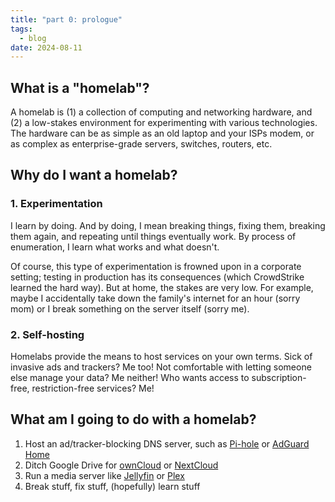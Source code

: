 ```yaml
---
title: "part 0: prologue"
tags:
  - blog
date: 2024-08-11
---
```

## What is a "homelab"? 
A homelab is (1) a collection of computing and networking hardware, and (2) a low-stakes environment for experimenting with various technologies. The hardware can be as simple as an old laptop and your ISPs modem, or as complex as enterprise-grade servers, switches, routers, etc. 
## Why do I want a homelab?
### 1. Experimentation
I learn by doing. And by doing, I mean breaking things, fixing them, breaking them again, and repeating until things eventually work. By process of enumeration, I learn what works and what doesn't. 

Of course, this type of experimentation is frowned upon in a corporate setting; testing in production has its consequences (which CrowdStrike learned the hard way). But at home, the stakes are very low. For example, maybe I accidentally take down the family's internet for an hour (sorry mom) or I break something on the server itself (sorry me). 
### 2. Self-hosting
Homelabs provide the means to host services on your own terms. Sick of invasive ads and trackers? Me too! Not comfortable with letting someone else manage your data? Me neither! Who wants access to subscription-free, restriction-free services? Me!
## What am I going to do with a homelab?
1. Host an ad/tracker-blocking DNS server, such as [Pi-hole](https://pi-hole.net/) or [AdGuard Home](https://adguard.com/en/adguard-home/overview.html)
2. Ditch Google Drive for [ownCloud](https://owncloud.com/) or [NextCloud](https://nextcloud.com/)
3. Run a media server like [Jellyfin](https://jellyfin.org/) or [Plex](https://www.plex.tv/)
4. Break stuff, fix stuff, (hopefully) learn stuff
